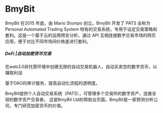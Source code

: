 # 

# BmyBit

BmyBit 在2015 年底，由 Mario Stumpo 创立。BmyBit 开发了 PATS 全称为 Personal Automated Trading System 特有的交易系统，专用于设定交易策略和套利。这是一个基于云的运用预言分析，通过 API 互相连接数字交易市场的网页应用，便于对比不同市场间价格差进行套利。

##### ‎DeFi |自动加密货币交易‎

‎在web3.0非托管环境中创建无限的自动交易机器人，自动买卖您的数字货币，以赚取利润‎

基于DAO的审计服务，提高自动化流程的透明度。

‎BmyBit提供个人自动交易系统（PATS），可管理多个交易所的数字资产，连接全球的数字资产交易者‎。
‎这是BmyBit Ltd的帮助台页面。‎‎BmyBit是一家预测分析公司，专门研究加密货币的价值。‎

